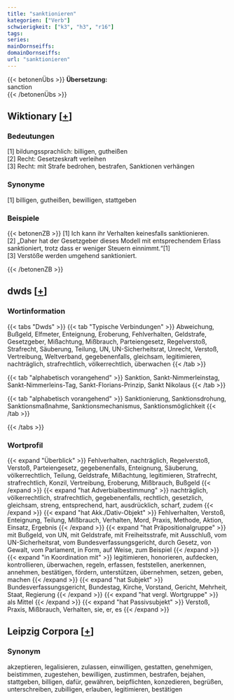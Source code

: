 ```yaml
---
title: "sanktionieren"
kategorien: ["Verb"]
schwierigkeit: ["k3", "h3", "r16"]
tags:
series:
mainDornseiffs:
domainDornseiffs:
url: "sanktionieren"
---
```


{{< betonenÜbs >}}
**Übersetzung:**  
sanction  
{{< /betonenÜbs >}}

## Wiktionary [[+](https://de.wiktionary.org/wiki/sanktionieren)]

### Bedeutungen
[1] bildungssprachlich: billigen, gutheißen  
[2] Recht: Gesetzeskraft verleihen  
[3] Recht: mit Strafe bedrohen, bestrafen, Sanktionen verhängen  

### Synonyme
[1] billigen, gutheißen, bewilligen, stattgeben  

### Beispiele
{{< betonenZB >}}
[1] Ich kann ihr Verhalten keinesfalls sanktionieren.  
[2] „Daher hat der Gesetzgeber dieses Modell mit entsprechendem Erlass sanktioniert, trotz dass er weniger Steuern einnimmt.“[1]  
[3] Verstöße werden umgehend sanktioniert.  

{{< /betonenZB >}}


## dwds [[+](https://www.dwds.de/wb/sanktionieren)]

### Wortinformation
{{< tabs "Dwds" >}}
{{< tab "Typische Verbindungen" >}}
Abweichung, Bußgeld, Elfmeter, Enteignung, Eroberung, Fehlverhalten, Geldstrafe, Gesetzgeber, Mißachtung, Mißbrauch, Parteiengesetz, Regelverstoß, Strafrecht, Säuberung, Teilung, UN, UN-Sicherheitsrat, Unrecht, Verstoß, Vertreibung, Weltverband, gegebenenfalls, gleichsam, legitimieren, nachträglich, strafrechtlich, völkerrechtlich, überwachen
{{< /tab >}}

{{< tab "alphabetisch vorangehend" >}}
Sanktion, Sankt-Nimmerleinstag, Sankt-Nimmerleins-Tag, Sankt-Florians-Prinzip, Sankt Nikolaus
{{< /tab >}}

{{< tab "alphabetisch vorangehend" >}}
Sanktionierung, Sanktionsdrohung, Sanktionsmaßnahme, Sanktionsmechanismus, Sanktionsmöglichkeit
{{< /tab >}}

{{< /tabs >}}

### Wortprofil
{{< expand "Überblick" >}} Fehlverhalten, nachträglich, Regelverstoß, Verstoß, Parteiengesetz, gegebenenfalls, Enteignung, Säuberung, völkerrechtlich, Teilung, Geldstrafe, Mißachtung, legitimieren, Strafrecht, strafrechtlich, Konzil, Vertreibung, Eroberung, Mißbrauch, Bußgeld {{< /expand >}}
{{< expand "hat Adverbialbestimmung" >}} nachträglich, völkerrechtlich, strafrechtlich, gegebenenfalls, rechtlich, gesetzlich, gleichsam, streng, entsprechend, hart, ausdrücklich, scharf, zudem {{< /expand >}}
{{< expand "hat Akk./Dativ-Objekt" >}} Fehlverhalten, Verstoß, Enteignung, Teilung, Mißbrauch, Verhalten, Mord, Praxis, Methode, Aktion, Einsatz, Ergebnis {{< /expand >}}
{{< expand "hat Präpositionalgruppe" >}} mit Bußgeld, von UN, mit Geldstrafe, mit Freiheitsstrafe, mit Ausschluß, vom UN-Sicherheitsrat, vom Bundesverfassungsgericht, durch Gesetz, von Gewalt, vom Parlament, in Form, auf Weise, zum Beispiel {{< /expand >}}
{{< expand "in Koordination mit" >}} legitimieren, honorieren, aufdecken, kontrollieren, überwachen, regeln, erfassen, feststellen, anerkennen, annehmen, bestätigen, fördern, unterstützen, übernehmen, setzen, geben, machen {{< /expand >}}
{{< expand "hat Subjekt" >}} Bundesverfassungsgericht, Bundestag, Kirche, Vorstand, Gericht, Mehrheit, Staat, Regierung {{< /expand >}}
{{< expand "hat vergl. Wortgruppe" >}} als Mittel {{< /expand >}}
{{< expand "hat Passivsubjekt" >}} Verstoß, Praxis, Mißbrauch, Verhalten, sie, er, es {{< /expand >}}

## Leipzig Corpora [[+](https://corpora.uni-leipzig.de/en/res?word=sanktionieren&corpusId=deu_newscrawl-public_2018)]


### Synonym
akzeptieren, legalisieren, zulassen, einwilligen, gestatten, genehmigen, beistimmen, zugestehen, bewilligen, zustimmen, bestrafen, bejahen, stattgeben, billigen, dafür, gewähren, beipflichten, konzedieren, begrüßen, unterschreiben, zubilligen, erlauben, legitimieren, bestätigen


